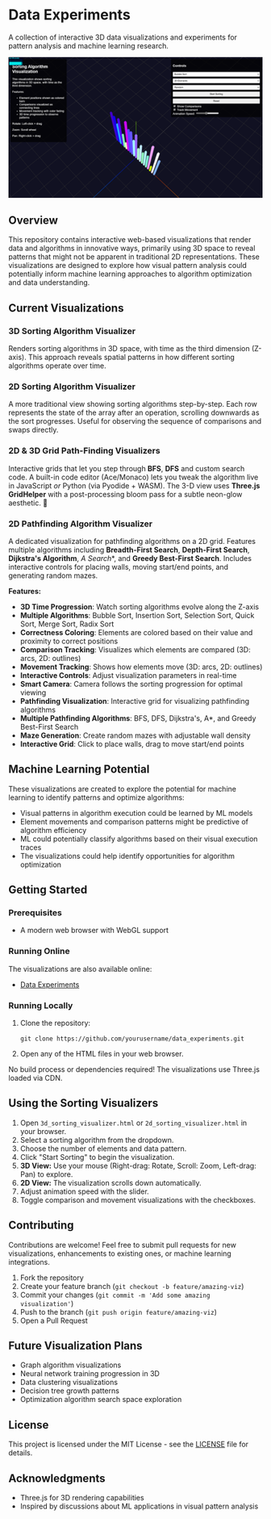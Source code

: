 # Data Experiments

A collection of interactive 3D data visualizations and experiments for pattern analysis and machine learning research.

![3D Sorting Visualization](screenshots/sorting-demo.png)

## Overview

This repository contains interactive web-based visualizations that render data and algorithms in innovative ways, primarily using 3D space to reveal patterns that might not be apparent in traditional 2D representations. These visualizations are designed to explore how visual pattern analysis could potentially inform machine learning approaches to algorithm optimization and data understanding.

## Current Visualizations

### 3D Sorting Algorithm Visualizer

Renders sorting algorithms in 3D space, with time as the third dimension (Z-axis). This approach reveals spatial patterns in how different sorting algorithms operate over time.

### 2D Sorting Algorithm Visualizer

A more traditional view showing sorting algorithms step-by-step. Each row represents the state of the array after an operation, scrolling downwards as the sort progresses. Useful for observing the sequence of comparisons and swaps directly.

### 2D & 3D Grid Path-Finding Visualizers
Interactive grids that let you step through **BFS**, **DFS** and custom
search code.  A built-in code editor (Ace/Monaco) lets you tweak the
algorithm live in JavaScript *or* Python (via Pyodide + WASM).  The 3-D
view uses **Three.js GridHelper** with a post-processing bloom pass for a
subtle neon-glow aesthetic. 🔦

### 2D Pathfinding Algorithm Visualizer
A dedicated visualization for pathfinding algorithms on a 2D grid. Features multiple algorithms including **Breadth-First Search**, **Depth-First Search**, **Dijkstra's Algorithm**, **A* Search**, and **Greedy Best-First Search**. Includes interactive controls for placing walls, moving start/end points, and generating random mazes.

**Features:**
- **3D Time Progression**: Watch sorting algorithms evolve along the Z-axis
- **Multiple Algorithms**: Bubble Sort, Insertion Sort, Selection Sort, Quick Sort, Merge Sort, Radix Sort
- **Correctness Coloring**: Elements are colored based on their value and proximity to correct positions
- **Comparison Tracking**: Visualizes which elements are compared (3D: arcs, 2D: outlines)
- **Movement Tracking**: Shows how elements move (3D: arcs, 2D: outlines)
- **Interactive Controls**: Adjust visualization parameters in real-time
- **Smart Camera**: Camera follows the sorting progression for optimal viewing
- **Pathfinding Visualization**: Interactive grid for visualizing pathfinding algorithms
- **Multiple Pathfinding Algorithms**: BFS, DFS, Dijkstra's, A*, and Greedy Best-First Search
- **Maze Generation**: Create random mazes with adjustable wall density
- **Interactive Grid**: Click to place walls, drag to move start/end points

## Machine Learning Potential

These visualizations are created to explore the potential for machine learning to identify patterns and optimize algorithms:

- Visual patterns in algorithm execution could be learned by ML models
- Element movements and comparison patterns might be predictive of algorithm efficiency
- ML could potentially classify algorithms based on their visual execution traces
- The visualizations could help identify opportunities for algorithm optimization

## Getting Started

### Prerequisites

- A modern web browser with WebGL support

### Running Online

The visualizations are also available online:

- [Data Experiments](https://konradish.github.io/data_experiments)

### Running Locally

1. Clone the repository:
   ```
   git clone https://github.com/yourusername/data_experiments.git
   ```

2. Open any of the HTML files in your web browser.

No build process or dependencies required! The visualizations use Three.js loaded via CDN.

## Using the Sorting Visualizers

1.  Open `3d_sorting_visualizer.html` or `2d_sorting_visualizer.html` in your browser.
2.  Select a sorting algorithm from the dropdown.
3.  Choose the number of elements and data pattern.
4.  Click "Start Sorting" to begin the visualization.
5.  **3D View:** Use your mouse (Right-drag: Rotate, Scroll: Zoom, Left-drag: Pan) to explore.
6.  **2D View:** The visualization scrolls down automatically.
7.  Adjust animation speed with the slider.
8.  Toggle comparison and movement visualizations with the checkboxes.

## Contributing

Contributions are welcome! Feel free to submit pull requests for new visualizations, enhancements to existing ones, or machine learning integrations.

1. Fork the repository
2. Create your feature branch (`git checkout -b feature/amazing-viz`)
3. Commit your changes (`git commit -m 'Add some amazing visualization'`)
4. Push to the branch (`git push origin feature/amazing-viz`)
5. Open a Pull Request

## Future Visualization Plans

- Graph algorithm visualizations
- Neural network training progression in 3D
- Data clustering visualizations
- Decision tree growth patterns
- Optimization algorithm search space exploration

## License

This project is licensed under the MIT License - see the [LICENSE](LICENSE) file for details.

## Acknowledgments

- Three.js for 3D rendering capabilities
- Inspired by discussions about ML applications in visual pattern analysis
